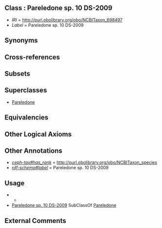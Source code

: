 
## Class : Pareledone sp. 10 DS-2009

 * *IRI* = http://purl.obolibrary.org/obo/NCBITaxon_698497
 * *Label* = Pareledone sp. 10 DS-2009

## Synonyms


## Cross-references


## Subsets


## Superclasses

 * [Pareledone](../../NCBITaxon/43/NCBITaxon_158843.md)

## Equivalencies


## Other Logical Axioms


## Other Annotations

 * *[ceph-tax#has_rank](../../ceph-tax#has/nk/ceph-tax#has_rank.md)* = http://purl.obolibrary.org/obo/NCBITaxon_species
 * *[rdf-schema#label](../../el/rdf-schema#label.md)* = Pareledone sp. 10 DS-2009

## Usage

 * -
 * [Pareledone sp. 10 DS-2009](../../NCBITaxon/97/NCBITaxon_698497.md) SubClassOf [Pareledone](../../NCBITaxon/43/NCBITaxon_158843.md)

## External Comments

